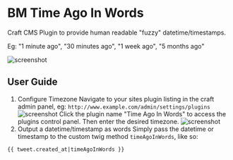 # BM Time Ago In Words
Craft CMS Plugin to provide human readable "fuzzy" datetime/timestamps.

Eg: "1 minute ago", "30 minutes ago", "1 week ago", "5 months ago"

![screenshot](http://i.imgur.com/sFJCVuG.png)

## User Guide

1. Configure Timezone
Navigate to your sites plugin listing in the craft admin panel, eg: `http://www.example.com/admin/settings/plugins`
![screenshot](http://i.imgur.com/w68JvXz.png)
Click the plugin name "Time Ago In Words" to access the plugins control panel. Then enter the desired timezone.
![screenshot](http://i.imgur.com/ekKmFc7.png)
2. Output a datetime/timestamp as words
Simply pass the datetime or timestamp to the custom twig method `timeAgoInWords`, like so:

`{{ tweet.created_at|timeAgoInWords }}`
